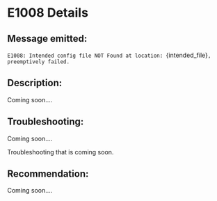 # E1008 Details

## Message emitted:

`E1008: Intended config file NOT Found at location: `{intended_file}`, preemptively failed.`

## Description:

Coming soon....

## Troubleshooting:

Coming soon....

Troubleshooting that is coming soon.

## Recommendation:

Coming soon....